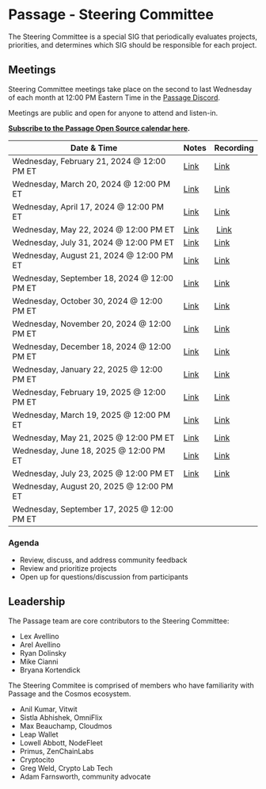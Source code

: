 # Passage - Steering Committee

The Steering Committee is a special SIG that periodically evaluates projects, priorities, and determines which SIG should be responsible for each project. 

## Meetings

Steering Committee meetings take place on the second to last Wednesday of each month at 12:00 PM Eastern Time in the [Passage Discord](https://discord.gg/passage).

Meetings are public and open for anyone to attend and listen-in.

**[Subscribe to the Passage Open Source calendar here](https://calendar.google.com/calendar/embed?src=c_b961a70093e49e6249ab910dd853f7450dbdcca7bf587b6f358e0d6674cddc4d%40group.calendar.google.com&ctz=America%2FChicago).**


| Date & Time | Notes | Recording
| --- | --- | --- |
| Wednesday, February 21, 2024 @ 12:00 PM ET | [Link](meetings/001-2024-02-21.md) | [Link](https://youtu.be/Ymo4ahCYeFM)
| Wednesday, March 20, 2024 @ 12:00 PM ET | [Link](meetings/002-2024-03-20.md) | [Link](https://youtu.be/x9827oeRCbc)
| Wednesday, April 17, 2024 @ 12:00 PM ET | [Link](meetings/003-2024-04-17.md) | [Link](https://youtu.be/CXG7734HbNY)
| Wednesday, May 22, 2024 @ 12:00 PM ET | [Link](meetings/004-2024-05-22.md) | [Link](https://youtu.be/9QQGVexsx4M)
| Wednesday, July 31, 2024 @ 12:00 PM ET | [Link](meetings/005-2024-07-31.md) | [Link](https://youtu.be/AhTbsRzhOkQ)
| Wednesday, August 21, 2024 @ 12:00 PM ET | [Link](meetings/006-2024-08-21.md)  | [Link](https://youtu.be/uz99K_TPjyE)
| Wednesday, September 18, 2024 @ 12:00 PM ET | [Link](meetings/007-2024-09-18.md) | [Link](https://youtu.be/HlABiu6ZY8w)
| Wednesday, October 30, 2024 @ 12:00 PM ET | [Link](meetings/008-2024-10-30.md) | [Link](https://youtu.be/jcU9IsgiccA)
| Wednesday, November 20, 2024 @ 12:00 PM ET | [Link](meetings/009-2024-11-20.md) | [Link](https://youtu.be/diUi5SQ1_NY)
| Wednesday, December 18, 2024 @ 12:00 PM ET | [Link](meetings/010-2024-12-18.md) | [Link](https://youtu.be/iZcZsZSvn1s)
| Wednesday, January 22, 2025 @ 12:00 PM ET | [Link](meetings/011-2025-01-22.md) | [Link](https://youtu.be/wddU8nxCM1I)
| Wednesday, February 19, 2025 @ 12:00 PM ET | [Link](meetings/012-2025-02-19.md) | [Link](https://youtu.be/OvFkUoCaNlk)
| Wednesday, March 19, 2025 @ 12:00 PM ET | [Link](meetings/013-2025-03-19.md) | [Link](https://youtu.be/u6UMaq3-BsI)
| Wednesday, May 21, 2025 @ 12:00 PM ET | [Link](meetings/014-2025-05-21.md) | [Link](https://youtu.be/DBFnQQ8zv2Q)
| Wednesday, June 18, 2025 @ 12:00 PM ET | [Link](meetings/015-2025-06-18.md) | [Link](https://youtu.be/Xk4h4p0A8R8)
| Wednesday, July 23, 2025 @ 12:00 PM ET | [Link](meetings/016-2025-07-23.md) | [Link](https://youtu.be/KKf6Xp2UT4M)
| Wednesday, August 20, 2025 @ 12:00 PM ET |  | 
| Wednesday, September 17, 2025 @ 12:00 PM ET |  | 


### Agenda

- Review, discuss, and address community feedback
- Review and prioritize projects
- Open up for questions/discussion from participants

## Leadership

The Passage team are core contributors to the Steering Committee:

- Lex Avellino
- Arel Avellino
- Ryan Dolinsky
- Mike Cianni
- Bryana Kortendick

The Steering Commitee is comprised of members who have familiarity with Passage and the Cosmos ecosystem.

- Anil Kumar, Vitwit
- Sistla Abhishek, OmniFlix
- Max Beauchamp, Cloudmos
- Leap Wallet
- Lowell Abbott, NodeFleet
- Primus, ZenChainLabs
- Cryptocito
- Greg Weld, Crypto Lab Tech
- Adam Farnsworth, community advocate
